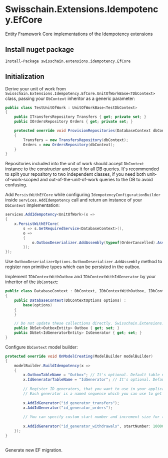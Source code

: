# Swisschain.Extensions.Idempotency.EfCore
Entity Framework Core implementations of the Idempotency extensions

## Install nuget package

`Install-Package swisschain.extensions.idempotency.EfCore`

## Initialization

Derive your unit of work from `Swisschain.Extensions.Idempotency.EfCore.UnitOfWorkBase<TDbContext>` class, passing your `DbContext` inheritor as a generic parameter:

```c#
public class TestUnitOfWork : UnitOfWorkBase<TestDbContext>
{
    public ITransfersRepository Transfers { get; private set; }
    public IOrdersRepository Orders { get; private set; }

    protected override void ProvisionRepositories(DatabaseContext dbContext)
    {
        Transfers = new TransfersRepository(dbContext);
        Orders = new OrdersRepository(dbContext);
    }
}
```

Repositories included into the unit of work should accept `DbContext` instance to the constructor and use it for all DB queries. It's recommended to split your repository to two independent classes,
if you need both unit-of-work-scoped and out-of-the-unit-of-work queries to the DB to avoid confusing.

Add `PersistWithEfCore` while configuring `IdempotencyConfigurationBuilder` inside `services.AddIdempotency` call and return an instance of your `DbContext` implementation:

```c#
services.AddIdempotency<UnitOfWork>(x =>
{
    x.PersistWithEfCore(
        s => s.GetRequiredService<DatabaseContext>(),
        o => 
        {
            o.OutboxDeserializer.AddAssembly(typeof(OrderCancelled).Assembly);
        });
});
```

Use `OutboxDeserializerOptions.OutboxDeserializer.AddAssembly` method to register non primitive types which can be persisted in the outbox.

Implement `IDbContextWithOutbox` and `IDbContextWithIdGenerator` by your inheritor of the `DbContext`:

```c#
public class DatabaseContext : DbContext, IDbContextWithOutbox, IDbContextWithIdGenerator
{
    public DatabaseContext(DbContextOptions options) :
        base(options)
    {
    }

    // Do not update these collections directly. Swisschain.Extensions.Idempotency will manage everything for you
    public DbSet<OutboxEntity> Outbox { get; set; }
    public DbSet<IdGeneratorEntity> IsGenerator { get; set; }
}
```

Configure `DbContext` model builder:

```c#
protected override void OnModelCreating(ModelBuilder modelBuilder)
{
    modelBuilder.BuildIdempotency(x =>
    {
        x.OutboxTableName = "Outbox"; // It's optional. Default table name is "outbox"
        x.IdGeneratorTableName = "IdGenerator"; // It's optional. Default table name is "id_generator"
        
        // Register ID generators, that you want to use in your application:
        // Each generator is a named sequence which you can use to get unique ID.
        
        x.AddIdGenerator("id_generator_transfers");
        x.AddIdGenerator("id_generator_orders");
        
        // You can specify custom start number and increment size for the generator:
        
        x.AddIdGenerator("id_generator_withdrawals", startNumber: 100000, incrementSize: 10);
    });
}
        
```

Generate new EF migration.
